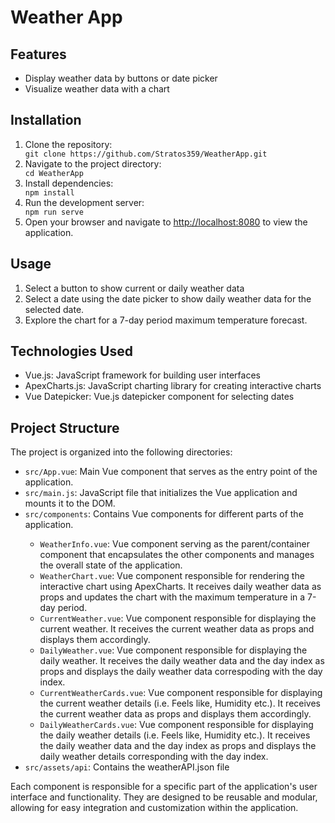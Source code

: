 <h1>Weather App</h1>

<h2>Features</h2>

<ul>
  <li>Display weather data by buttons or date picker</li>
  <li>Visualize weather data with a chart</li>
</ul>

<h2>Installation</h2>

<ol>
  <li>Clone the repository:</li>
  <code>git clone https://github.com/Stratos359/WeatherApp.git</code>
  <li>Navigate to the project directory:</li>
  <code>cd WeatherApp</code>
  <li>Install dependencies:</li>
  <code>npm install</code>
  <li>Run the development server:</li>
  <code>npm run serve</code>
  <li>Open your browser and navigate to <a href="http://localhost:8080">http://localhost:8080</a> to view the application.</li>
</ol>

<h2>Usage</h2>

<ol>
  <li>Select a button to show current or daily weather data</li>
  <li>Select a date using the date picker to show daily weather data for the selected date.</li>
  <li>Explore the chart for a 7-day period maximum temperature forecast.</li>
</ol>

<h2>Technologies Used</h2>

<ul>
  <li>Vue.js: JavaScript framework for building user interfaces</li>
  <li>ApexCharts.js: JavaScript charting library for creating interactive charts</li>
  <li>Vue Datepicker: Vue.js datepicker component for selecting dates</li>
</ul>

<h2>Project Structure</h2>

<p>The project is organized into the following directories:</p>
<ul>
  <li><code>src/App.vue</code>: Main Vue component that serves as the entry point of the application.</li>
  <li><code>src/main.js</code>: JavaScript file that initializes the Vue application and mounts it to the DOM.</li>
  <li><code>src/components</code>: Contains Vue components for different parts of the application.</li>
  <ul>
    <li><code>WeatherInfo.vue</code>: Vue component serving as the parent/container component that encapsulates the other components and manages the overall state of the application.</li>
    <li><code>WeatherChart.vue</code>: Vue component responsible for rendering the interactive chart using ApexCharts. It receives daily weather data as props and updates the chart with the maximum temperature in a 7-day period.</li>
    <li><code>CurrentWeather.vue</code>: Vue component responsible for displaying the current weather. It receives the current weather data as props and displays them accordingly.</li>
    <li><code>DailyWeather.vue</code>: Vue component responsible for displaying the daily weather. It receives the daily weather data and the day index as props and displays the daily weather data correspoding with the day index.</li>
    <li><code>CurrentWeatherCards.vue</code>: Vue component responsible for displaying the current weather details (i.e. Feels like, Humidity etc.). It receives the current weather data as props and displays them accordingly.</li>
    <li><code>DailyWeatherCards.vue</code>: Vue component responsible for displaying the daily weather details (i.e. Feels like, Humidity etc.). It receives the daily weather data and the day index as props and displays the daily weather details corresponding with the day index.</li>
  </ul>
  <li><code>src/assets/api</code>: Contains the weatherAPI.json file </li>
</ul>

<p>Each component is responsible for a specific part of the application's user interface and functionality. They are designed to be reusable and modular, allowing for easy integration and customization within the application.</p>
